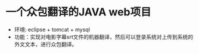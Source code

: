 # 一个众包翻译的JAVA web项目
+ 环境: eclipse + tomcat + mysql
+ 功能：实现对电影字幕srt文件的机器翻译，然后可以登录系统对上传到系统的外文文本，进行众包翻译。

